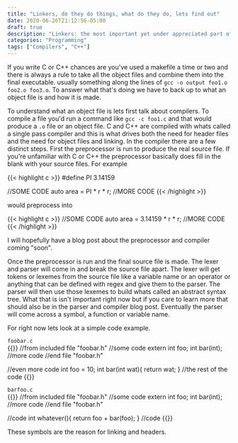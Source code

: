 ```yaml
---
title: "Linkers, do they do things, what do they do, lets find out"
date: 2020-06-26T21:12:56-05:00
draft: true
description: "Linkers: the most important yet under appreciated part of compiling"
categories: "Programming"
tags: ["Compilers", "C++"]
---
```


If you write C or C++ chances are you've used a makefile a time or two and there is always a rule to take all the object files and combine them into the final executable. usually something along the lines of `gcc -o output foo1.o foo2.o foo3.o`. To answer what that's doing we have to back up to what an object file is and how it is made.

To understand what an object file is lets first talk about compilers. To compile a file you'd run a command like `gcc -c foo1.c` and that would produce a `.o` file or an object file. C and C++ are compiled with whats called a single pass compiler and this is what drives both the need for header files and the need for object files and linking. In the compiler there are a few distinct steps. First the preprocessor is run to produce the real source file. If you're unfamiliar with C or C++ the preprocessor basically does fill in the blank with your source files. For example

{{< highlight c >}}
#define PI 3.14159

//SOME CODE
auto area = PI * r * r;
//MORE CODE
{{< /highlight >}}

would preprocess into 

{{< highlight c >}}
//SOME CODE
auto area = 3.14159 * r * r;
//MORE CODE
{{< /highlight >}}

I will hopefully have a blog post about the preprocessor and compiler coming "soon".

Once the preprocessor is run and the final source file is made. The lexer and parser will come in and break the source file apart. The lexer will get tokens or lexemes from the source file like a variable name or an operator or anything that can be defined with regex and give them to the parser. The parser will then use those lexemes to build whats called an abstract syntax tree. What that is isn't important right now but if you care to learn more that should also be in the parser and compiler blog post. Eventually the parser will come across a symbol, a function or variable name. 

For right now lets look at a simple code example. 

`foobar.c`  
{{<highlight c>}}
//from included file "foobar.h"
//some code
extern int foo;
int bar(int);
//more code
//end file "foobar.h"

//even more code
int foo = 10;
int bar(int wat){
    return wat;
}
//the rest of the code
{{</highlight>}}

`barfoo.c`  
{{<highlight c>}}
//from included file "foobar.h"
//some code
extern int foo;
int bar(int);
//more code
//end file "foobar.h"

//code
int whatever(){
    return foo + bar(foo);
}
//code
{{</highlight>}}

These symbols are the reason for linking and headers. 